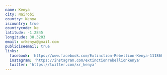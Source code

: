 ```yaml
---
name: Kenya
city: Nairobi
country: Kenya
iscountry: true
countrycode: ke
latitude: -1.2845
longitude: 38.3203
email: xrkenya@gmail.com
publiciseemail: true
links:
  facebook: 'https://www.facebook.com/Extinction-Rebellion-Kenya-111860900304105'
  instagram: 'https://instagram.com/extinctionrebellionkenya'
  twitter: 'https://twitter.com/xr_kenya'
---
```


